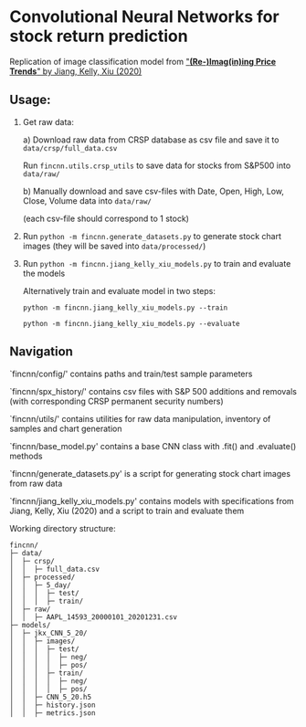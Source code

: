 # Convolutional Neural Networks for stock return prediction

Replication of image classification model from ["**(Re-)Imag(in)ing Price Trends**" by Jiang, Kelly, Xiu (2020)](https://papers.ssrn.com/sol3/papers.cfm?abstract_id=3756587)

## Usage:
1. Get raw data:

   a) Download raw data from CRSP database as csv file and save it to `data/crsp/full_data.csv`
   
      Run `fincnn.utils.crsp_utils` to save data for stocks from S&P500 into `data/raw/`
      
   b) Manually download and save csv-files with Date, Open, High, Low, Close, Volume data into `data/raw/`
      
      (each csv-file should correspond to 1 stock)
2. Run `python -m fincnn.generate_datasets.py` to generate stock chart images (they will be saved into `data/processed/`)
3. Run `python -m fincnn.jiang_kelly_xiu_models.py` to train and evaluate the models

   Alternatively train and evaluate model in two steps:
   
   `python -m fincnn.jiang_kelly_xiu_models.py --train`
   
   `python -m fincnn.jiang_kelly_xiu_models.py --evaluate`
   
## Navigation
`fincnn/config/' contains paths and train/test sample parameters

`fincnn/spx_history/' contains csv files with S&P 500 additions and removals (with corresponding CRSP permanent security numbers)

`fincnn/utils/' contains utilities for raw data manipulation, inventory of samples and chart generation

`fincnn/base_model.py' contains a base CNN class with .fit() and  .evaluate() methods

`fincnn/generate_datasets.py' is a script for generating stock chart images from raw data

`fincnn/jiang_kelly_xiu_models.py' contains models with specifications from Jiang, Kelly, Xiu (2020) and a script to train and evaluate them



Working directory structure:
```
fincnn/
├─ data/
│  ├─ crsp/
│  │  ├─ full_data.csv
│  ├─ processed/
│  │  ├─ 5_day/
│  │  │  ├─ test/
│  │  │  ├─ train/
│  ├─ raw/
│  │  ├─ AAPL_14593_20000101_20201231.csv
├─ models/
│  ├─ jkx_CNN_5_20/
│  │  ├─ images/
│  │  │  ├─ test/
│  │  │  │  ├─ neg/
│  │  │  │  ├─ pos/
│  │  │  ├─ train/
│  │  │  │  ├─ neg/
│  │  │  │  ├─ pos/
│  │  ├─ CNN_5_20.h5
│  │  ├─ history.json
│  │  ├─ metrics.json
```

